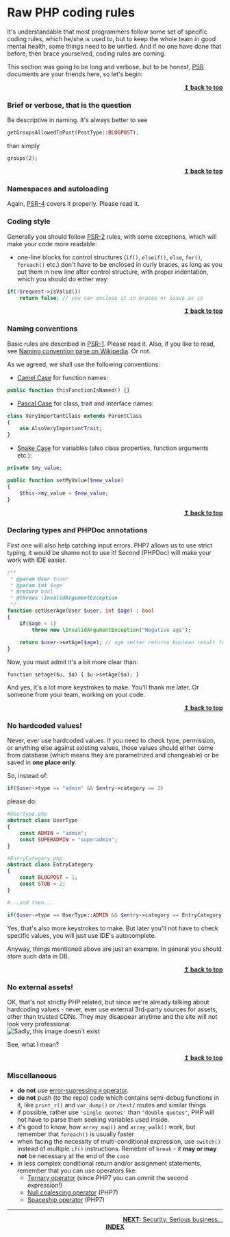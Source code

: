 # Raw PHP coding rules

It's understandable that most programmers follow some set of specific coding rules, which he/she is used to, but to keep the whole team in good mental health, some things need to be unified. And if no one have done that before, then brace yourselved, coding rules are coming.

This section was going to be long and verbose, but to be honest, [PSR](http://www.php-fig.org) documents are your friends here, so let's begin:

<div align="right">
    <b><a href="#top">↥ back to top</a></b>
</div>


### Brief or verbose, that is the question

Be descriptive in naming. It's always better to see

```php
getGroupsAllowedToPost(PostType::BLOGPOST);
```

than simply

```
groups(2);
```

<div align="right">
    <b><a href="#top">↥ back to top</a></b>
</div>


### Namespaces and autoloading

Again, [PSR-4](http://www.php-fig.org/psr/psr-4/) covers it properly. Please read it.


### Coding style

Generally you should follow [PSR-2](http://www.php-fig.org/psr/psr-2/) rules, with some exceptions, which will make your code more readable:
 * one-line blocks for control structures (`if()`, `elseif()`, `else`, `for()`, `foreach()` etc.) don't have to be enclosed in curly braces, as long as you put them in new line after control structure, with proper indentation, which you should do either way:

 ```php
 if(!$request->isValid())
     return false; // you can enclose it in braces or leave as is
 ```

<div align="right">
    <b><a href="#top">↥ back to top</a></b>
</div>


### Naming conventions

Basic rules are described in [PSR-1](http://www.php-fig.org/psr/psr-1/). Please read it. Also, if you like to read, see [Naming convention page on Wikipedia](https://en.wikipedia.org/wiki/Naming_convention_(programming)). Or not.

As we agreed, we shall use the following conventions:
 * [Camel Case](https://en.wikipedia.org/wiki/Camel_case) for function names:

```php
public function thisFunctionIsNamed() {}
```

 * [Pascal Case](https://en.wikipedia.org/wiki/PascalCase) for class, trait and interface names:

```php
class VeryImportantClass extends ParentClass
{
    use AlsoVeryImportantTrait;
}
```
 * [Snake Case](https://en.wikipedia.org/wiki/Snake_case) for variables (also class properties, function arguments etc.):

```php
private $my_value;

public function setMyValue($new_value)
{
    $this->my_value = $new_value;
}
```

<div align="right">
    <b><a href="#top">↥ back to top</a></b>
</div>



### Declaring types and PHPDoc annotations

First one will also help catching input errors. PHP7 allows us to use strict typing, it would be shame not to use it! Second (PHPDoc) will make your work with IDE easier.

```php
/**
 * @param User $user
 * @param int $age
 * @return bool
 * @throws \InvalidArgumentException
 */
function setUserAge(User $user, int $age) : bool 
{
    if($age < 1)
        throw new \InvalidArgumentException("Negative age");
        
    return $user->setAge($age); // age setter returns boolean result for this example
}
```

Now, you must admit it's a bit more clear than:

```
function setage($u, $a) { $u->setAge($a); }
```

And yes, it's a lot more keystrokes to make. You'll thank me later. Or someone from your team, working on your code.

<div align="right">
    <b><a href="#top">↥ back to top</a></b>
</div>


### No hardcoded values!

Never, ever use hardcoded values. If you need to check type, permission, or anything else against existing values, those values should either come from database (which means they are parametrized and changeable) or be saved in **one place only**.

So, instead of:
```php
if($user->type == "admin" && $entry->category == 2)
```

please do:
```php
#UserType.php
abstract class UserType 
{
    const ADMIN = "admin";
    const SUPERADMIN = "superadmin";
}

#EntryCategory.php
abstract class EntryCategory
{
    const BLOGPOST = 1;
    const STUB = 2;
}

#...and then...

if($user->type == UserType::ADMIN && $entry->category == EntryCategory::STUB)
```

Yes, that's also more keystrokes to make. But later you'll not have to check specific values, you will just use IDE's autocomplete.

Anyway, things mentioned above are just an example. In general you should store such data in DB.

<div align="right">
    <b><a href="#top">↥ back to top</a></b>
</div>


### No external assets!


OK, that's not strictly PHP related, but since we're already talking about hardcoding values - never, ever use external 3rd-party sources for assets, other than trusted CDNs. They may disappear anytime and the site will not look very professional:  
![Sadly, this image doesn't exist](http://thisServerDoesntExistBut.com/AuthorOfThisGistIsAwesome.png)

See, what I mean?

<div align="right">
    <b><a href="#top">↥ back to top</a></b>
</div>


### Miscellaneous

 * **do not** use [error-supressing `@` operator](http://php.net/manual/en/language.operators.errorcontrol.php#language.operators.errorcontrol).
 * **do not** push (to the repo) code which contains semi-debug functions in it, like `print_r()` and `var_dump()` or `/test/` routes and similar things
 * if possible, rather use `'single quotes'` than `"double quotes"`, PHP will not have to parse them seeking variables used inside.
 * it's good to know, how `array_map()` and `array_walk()` work, but remember that `foreach()` is usually faster
 * when facing the necessity of multi-conditional expression, use `switch()` instead of multiple `if()` instructions. Remeber of `break` - it **may or may not** be necessary at the end of the `case`
 * in less complex conditional return and/or assignment statements, remember that you can use operators like:
   * [Ternary operator](http://php.net/manual/en/language.operators.comparison.php#language.operators.comparison.ternary) (since PHP7 you can ommit the second expression!)
   * [Null coalescing operator](http://php.net/manual/en/language.operators.comparison.php#language.operators.comparison.coalesce) (PHP7)
   * [Spaceship operator](http://php.net/manual/en/migration70.new-features.php#migration70.new-features.spaceship-op) (PHP7)  



<hr>  

<div align="right">
<a href="../security-serious-business/README.md"><b>NEXT:</b> Security. Serious business...</a>
</div>
<div align="center">
<b><a href="../README.md">INDEX</a></b>
</div>
